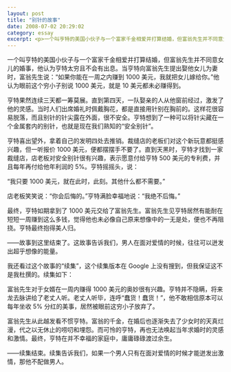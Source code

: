 ```yaml
---
layout: post
title: "别针的故事"
date: 2008-07-02 20:29:02
category: essay
excerpt: <p>一个叫亨特的美国小伙子与一个富家千金相爱并打算结婚，但富翁先生并不同意女儿的婚事，他认为亨特太穷且不会有出息。当亨特向富翁先生提出娶他女儿为妻时，富翁先生说：“如果你能在一周之内赚到 1000 美元，我就把女儿嫁给你。”他认为眼前这个穷小子别说 1000 美元，就是 10 美元都未必赚得到。</p>
---
```


一个叫亨特的美国小伙子与一个富家千金相爱并打算结婚，但富翁先生并不同意女儿的婚事，他认为亨特太穷且不会有出息。当亨特向富翁先生提出娶他女儿为妻时，富翁先生说：“如果你能在一周之内赚到 1000 美元，我就把女儿嫁给你。”他认为眼前这个穷小子别说 1000 美元，就是 10 美元都未必赚得到。

亨特果然连续三天都一筹莫展。直到第四天，一队娶亲的人从他窗前经过，激发了他的灵感。当时人们出席婚礼时佩戴胸花，都是直接用针别在胸前的。这样花很容易脱落，而且别针的针尖露在外面，很不安全。亨特想到了一种可以将针尖藏在一个金属套内的别针，也就是现在我们熟知的“安全别针”。

亨特喜出望外，拿着自己的发明四处去推销。裁缝店的老板们对这个新玩意都挺感兴趣，但一听报价 1000 美元，便都摆摆手不要了。直到天黑时，亨特才找到一家裁缝店，店老板对安全别针很有兴趣，表示愿意付给亨特 500 美元的专利费，并且每年再付给他年利润的 5%。亨特摇摇头，说：

“我只要 1000 美元，就在此时，此刻。其他什么都不需要。”

店老板笑笑说：“你会后悔的。”亨特满脸幸福地说：“我绝不后悔。”

最终，亨特如期拿到了 1000 美元交给了富翁先生。富翁先生见亨特居然有能耐在短短一周赚到这么多钱，觉得他也未必像自己原来想像中的一无是处，便也不再阻挠。亨特最终抱得美人归。

——故事到这里结束了。这故事告诉我们，男人在面对爱情的时候，往往可以迸发出超乎想像的能量。

我还看过这个故事的“续集”，这个续集版本在 Google 上没有搜到，但我保证这不是我杜撰的。续集如下：

富翁先生对于女婿在一周内赚得 1000 美元的奥妙很有兴趣。亨特并不隐瞒，将来龙去脉讲给了老丈人听。老丈人听毕，连呼“蠢货！蠢货！”，他不敢相信原本可以每年坐收 5% 分红的美事，居然被眼前这穷小子放弃了。

富翁先生从此越发看不惯亨特。富翁的千金，在婚后也逐渐失去了少女时的天真烂漫，代之以无休止的唠叨和埋怨。而可怜的亨特，再也无法唤起当年求婚时的灵感和激情。最终，亨特在并不幸福的家庭中，庸庸碌碌渡过余生。

——续集结束。续集告诉我们，如果一个男人只有在面对爱情的时候才能迸发出激情，那他不配做男人。
